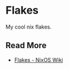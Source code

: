 # Flakes

My cool nix flakes.

## Read More

- [Flakes - NixOS Wiki](https://nixos.wiki/wiki/Flakes)
